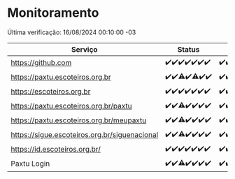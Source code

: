 # Monitoramento

Última verificação: 16/08/2024 00:10:00 -03

|Serviço|Status|Últimas 24h|
|---|---|---|
|https://github.com|<span title="2024-08-09: OK=24">✔️</span><span title="2024-08-10: OK=24">✔️</span><span title="2024-08-11: OK=23">✔️</span><span title="2024-08-12: OK=23">✔️</span><span title="2024-08-13: OK=23">✔️</span><span title="2024-08-14: OK=23">✔️</span><span title="2024-08-15: OK=4">✔️</span>|<span title="15/08/2024 01:09:00 -03 : 200">✔️</span><span title="15/08/2024 02:08:00 -03 : 200">✔️</span><span title="15/08/2024 03:10:00 -03 : 200">✔️</span><span title="15/08/2024 04:07:00 -03 : 200">✔️</span><span title="15/08/2024 05:10:00 -03 : 200">✔️</span><span title="15/08/2024 06:07:00 -03 : 200">✔️</span><span title="15/08/2024 07:09:00 -03 : 200">✔️</span><span title="15/08/2024 08:05:00 -03 : 200">✔️</span><span title="15/08/2024 09:14:00 -03 : 200">✔️</span><span title="15/08/2024 10:11:00 -03 : 200">✔️</span><span title="15/08/2024 11:06:00 -03 : 200">✔️</span><span title="15/08/2024 12:07:00 -03 : 200">✔️</span><span title="15/08/2024 13:08:00 -03 : 200">✔️</span><span title="15/08/2024 14:06:00 -03 : 200">✔️</span><span title="15/08/2024 15:10:00 -03 : 200">✔️</span><span title="15/08/2024 16:04:00 -03 : 200">✔️</span><span title="15/08/2024 17:07:00 -03 : 200">✔️</span><span title="15/08/2024 18:07:00 -03 : 200">✔️</span><span title="15/08/2024 19:07:00 -03 : 200">✔️</span><span title="15/08/2024 20:06:00 -03 : 200">✔️</span><span title="15/08/2024 21:35:00 -03 : 200">✔️</span><span title="15/08/2024 22:58:00 -03 : 200">✔️</span><span title="15/08/2024 23:33:00 -03 : 200">✔️</span><span title="16/08/2024 00:10:00 -03 : 200">✔️</span>|
|https://paxtu.escoteiros.org.br|<span title="2024-08-09: OK=24">✔️</span><span title="2024-08-10: OK=24">✔️</span><span title="2024-08-11: OK=22, Falhas=1">⚠️</span><span title="2024-08-12: OK=23">✔️</span><span title="2024-08-13: OK=22, Falhas=1">⚠️</span><span title="2024-08-14: OK=23">✔️</span><span title="2024-08-15: OK=4">✔️</span>|<span title="15/08/2024 01:09:00 -03 : 200">✔️</span><span title="15/08/2024 02:08:00 -03 : 200">✔️</span><span title="15/08/2024 03:10:00 -03 : 200">✔️</span><span title="15/08/2024 04:07:00 -03 : 200">✔️</span><span title="15/08/2024 05:10:00 -03 : 200">✔️</span><span title="15/08/2024 06:07:00 -03 : 200">✔️</span><span title="15/08/2024 07:09:00 -03 : 200">✔️</span><span title="15/08/2024 08:05:00 -03 : 200">✔️</span><span title="15/08/2024 09:14:00 -03 : 200">✔️</span><span title="15/08/2024 10:11:00 -03 : 200">✔️</span><span title="15/08/2024 11:06:00 -03 : 200">✔️</span><span title="15/08/2024 12:07:00 -03 : 200">✔️</span><span title="15/08/2024 13:08:00 -03 : 200">✔️</span><span title="15/08/2024 14:06:00 -03 : 200">✔️</span><span title="15/08/2024 15:10:00 -03 : 200">✔️</span><span title="15/08/2024 16:04:00 -03 : 200">✔️</span><span title="15/08/2024 17:07:00 -03 : 200">✔️</span><span title="15/08/2024 18:07:00 -03 : 200">✔️</span><span title="15/08/2024 19:07:00 -03 : 200">✔️</span><span title="15/08/2024 20:06:00 -03 : 200">✔️</span><span title="15/08/2024 21:35:00 -03 : 200">✔️</span><span title="15/08/2024 22:58:00 -03 : 200">✔️</span><span title="15/08/2024 23:33:00 -03 : 200">✔️</span><span title="16/08/2024 00:10:00 -03 : 200">✔️</span>|
|https://escoteiros.org.br|<span title="2024-08-09: OK=24">✔️</span><span title="2024-08-10: OK=24">✔️</span><span title="2024-08-11: OK=23">✔️</span><span title="2024-08-12: OK=23">✔️</span><span title="2024-08-13: OK=23">✔️</span><span title="2024-08-14: OK=23">✔️</span><span title="2024-08-15: OK=4">✔️</span>|<span title="15/08/2024 01:09:00 -03 : 200">✔️</span><span title="15/08/2024 02:08:00 -03 : 200">✔️</span><span title="15/08/2024 03:10:00 -03 : 200">✔️</span><span title="15/08/2024 04:07:00 -03 : 200">✔️</span><span title="15/08/2024 05:10:00 -03 : 200">✔️</span><span title="15/08/2024 06:07:00 -03 : 200">✔️</span><span title="15/08/2024 07:09:00 -03 : 200">✔️</span><span title="15/08/2024 08:05:00 -03 : 200">✔️</span><span title="15/08/2024 09:14:00 -03 : 200">✔️</span><span title="15/08/2024 10:11:00 -03 : 200">✔️</span><span title="15/08/2024 11:06:00 -03 : 200">✔️</span><span title="15/08/2024 12:07:00 -03 : 200">✔️</span><span title="15/08/2024 13:08:00 -03 : 200">✔️</span><span title="15/08/2024 14:06:00 -03 : 200">✔️</span><span title="15/08/2024 15:10:00 -03 : 200">✔️</span><span title="15/08/2024 16:04:00 -03 : 200">✔️</span><span title="15/08/2024 17:07:00 -03 : 200">✔️</span><span title="15/08/2024 18:07:00 -03 : 200">✔️</span><span title="15/08/2024 19:07:00 -03 : 200">✔️</span><span title="15/08/2024 20:07:00 -03 : 200">✔️</span><span title="15/08/2024 21:35:00 -03 : 200">✔️</span><span title="15/08/2024 22:58:00 -03 : 200">✔️</span><span title="15/08/2024 23:33:00 -03 : 200">✔️</span><span title="16/08/2024 00:10:00 -03 : 200">✔️</span>|
|https://paxtu.escoteiros.org.br/paxtu|<span title="2024-08-09: OK=24">✔️</span><span title="2024-08-10: OK=24">✔️</span><span title="2024-08-11: OK=22, Falhas=1">⚠️</span><span title="2024-08-12: OK=23">✔️</span><span title="2024-08-13: OK=23">✔️</span><span title="2024-08-14: OK=23">✔️</span><span title="2024-08-15: OK=4">✔️</span>|<span title="15/08/2024 01:09:00 -03 : 200">✔️</span><span title="15/08/2024 02:08:00 -03 : 200">✔️</span><span title="15/08/2024 03:10:00 -03 : 200">✔️</span><span title="15/08/2024 04:07:00 -03 : 200">✔️</span><span title="15/08/2024 05:10:00 -03 : 200">✔️</span><span title="15/08/2024 06:07:00 -03 : 200">✔️</span><span title="15/08/2024 07:09:00 -03 : 200">✔️</span><span title="15/08/2024 08:05:00 -03 : 200">✔️</span><span title="15/08/2024 09:14:00 -03 : 200">✔️</span><span title="15/08/2024 10:11:00 -03 : 200">✔️</span><span title="15/08/2024 11:06:00 -03 : 200">✔️</span><span title="15/08/2024 12:07:00 -03 : 0">❌</span><span title="15/08/2024 13:08:00 -03 : 200">✔️</span><span title="15/08/2024 14:06:00 -03 : 200">✔️</span><span title="15/08/2024 15:10:00 -03 : 200">✔️</span><span title="15/08/2024 16:04:00 -03 : 200">✔️</span><span title="15/08/2024 17:07:00 -03 : 200">✔️</span><span title="15/08/2024 18:07:00 -03 : 200">✔️</span><span title="15/08/2024 19:07:00 -03 : 200">✔️</span><span title="15/08/2024 20:07:00 -03 : 200">✔️</span><span title="15/08/2024 21:35:00 -03 : 200">✔️</span><span title="15/08/2024 22:58:00 -03 : 200">✔️</span><span title="15/08/2024 23:33:00 -03 : 200">✔️</span><span title="16/08/2024 00:10:00 -03 : 200">✔️</span>|
|https://paxtu.escoteiros.org.br/meupaxtu|<span title="2024-08-09: OK=24">✔️</span><span title="2024-08-10: OK=24">✔️</span><span title="2024-08-11: OK=22, Falhas=1">⚠️</span><span title="2024-08-12: OK=23">✔️</span><span title="2024-08-13: OK=23">✔️</span><span title="2024-08-14: OK=23">✔️</span><span title="2024-08-15: OK=4">✔️</span>|<span title="15/08/2024 01:09:00 -03 : 200">✔️</span><span title="15/08/2024 02:08:00 -03 : 200">✔️</span><span title="15/08/2024 03:10:00 -03 : 200">✔️</span><span title="15/08/2024 04:07:00 -03 : 200">✔️</span><span title="15/08/2024 05:10:00 -03 : 200">✔️</span><span title="15/08/2024 06:07:00 -03 : 200">✔️</span><span title="15/08/2024 07:09:00 -03 : 200">✔️</span><span title="15/08/2024 08:05:00 -03 : 200">✔️</span><span title="15/08/2024 09:14:00 -03 : 200">✔️</span><span title="15/08/2024 10:11:00 -03 : 200">✔️</span><span title="15/08/2024 11:07:00 -03 : 200">✔️</span><span title="15/08/2024 12:07:00 -03 : 200">✔️</span><span title="15/08/2024 13:08:00 -03 : 200">✔️</span><span title="15/08/2024 14:06:00 -03 : 200">✔️</span><span title="15/08/2024 15:10:00 -03 : 200">✔️</span><span title="15/08/2024 16:04:00 -03 : 200">✔️</span><span title="15/08/2024 17:07:00 -03 : 200">✔️</span><span title="15/08/2024 18:07:00 -03 : 200">✔️</span><span title="15/08/2024 19:07:00 -03 : 200">✔️</span><span title="15/08/2024 20:07:00 -03 : 200">✔️</span><span title="15/08/2024 21:35:00 -03 : 200">✔️</span><span title="15/08/2024 22:58:00 -03 : 200">✔️</span><span title="15/08/2024 23:33:00 -03 : 200">✔️</span><span title="16/08/2024 00:10:00 -03 : 200">✔️</span>|
|https://sigue.escoteiros.org.br/siguenacional|<span title="2024-08-09: OK=24">✔️</span><span title="2024-08-10: OK=24">✔️</span><span title="2024-08-11: OK=22, Falhas=1">⚠️</span><span title="2024-08-12: OK=23">✔️</span><span title="2024-08-13: OK=23">✔️</span><span title="2024-08-14: OK=23">✔️</span><span title="2024-08-15: OK=4">✔️</span>|<span title="15/08/2024 01:09:00 -03 : 200">✔️</span><span title="15/08/2024 02:08:00 -03 : 200">✔️</span><span title="15/08/2024 03:10:00 -03 : 200">✔️</span><span title="15/08/2024 04:07:00 -03 : 200">✔️</span><span title="15/08/2024 05:10:00 -03 : 200">✔️</span><span title="15/08/2024 06:07:00 -03 : 200">✔️</span><span title="15/08/2024 07:09:00 -03 : 200">✔️</span><span title="15/08/2024 08:05:00 -03 : 200">✔️</span><span title="15/08/2024 09:14:00 -03 : 200">✔️</span><span title="15/08/2024 10:11:00 -03 : 200">✔️</span><span title="15/08/2024 11:07:00 -03 : 200">✔️</span><span title="15/08/2024 12:07:00 -03 : 200">✔️</span><span title="15/08/2024 13:08:00 -03 : 200">✔️</span><span title="15/08/2024 14:06:00 -03 : 200">✔️</span><span title="15/08/2024 15:10:00 -03 : 200">✔️</span><span title="15/08/2024 16:04:00 -03 : 200">✔️</span><span title="15/08/2024 17:07:00 -03 : 200">✔️</span><span title="15/08/2024 18:07:00 -03 : 200">✔️</span><span title="15/08/2024 19:07:00 -03 : 200">✔️</span><span title="15/08/2024 20:07:00 -03 : 200">✔️</span><span title="15/08/2024 21:35:00 -03 : 200">✔️</span><span title="15/08/2024 22:58:00 -03 : 200">✔️</span><span title="15/08/2024 23:33:00 -03 : 200">✔️</span><span title="16/08/2024 00:10:00 -03 : 200">✔️</span>|
|https://id.escoteiros.org.br/|<span title="2024-08-09: OK=24">✔️</span><span title="2024-08-10: OK=24">✔️</span><span title="2024-08-11: OK=23">✔️</span><span title="2024-08-12: OK=23">✔️</span><span title="2024-08-13: OK=23">✔️</span><span title="2024-08-14: OK=23">✔️</span><span title="2024-08-15: OK=4">✔️</span>|<span title="15/08/2024 01:09:00 -03 : 200">✔️</span><span title="15/08/2024 02:08:00 -03 : 200">✔️</span><span title="15/08/2024 03:10:00 -03 : 200">✔️</span><span title="15/08/2024 04:07:00 -03 : 200">✔️</span><span title="15/08/2024 05:10:00 -03 : 200">✔️</span><span title="15/08/2024 06:07:00 -03 : 200">✔️</span><span title="15/08/2024 07:09:00 -03 : 200">✔️</span><span title="15/08/2024 08:05:00 -03 : 200">✔️</span><span title="15/08/2024 09:14:00 -03 : 200">✔️</span><span title="15/08/2024 10:11:00 -03 : 200">✔️</span><span title="15/08/2024 11:07:00 -03 : 200">✔️</span><span title="15/08/2024 12:07:00 -03 : 200">✔️</span><span title="15/08/2024 13:08:00 -03 : 200">✔️</span><span title="15/08/2024 14:06:00 -03 : 200">✔️</span><span title="15/08/2024 15:10:00 -03 : 200">✔️</span><span title="15/08/2024 16:04:00 -03 : 200">✔️</span><span title="15/08/2024 17:07:00 -03 : 200">✔️</span><span title="15/08/2024 18:07:00 -03 : 200">✔️</span><span title="15/08/2024 19:07:00 -03 : 200">✔️</span><span title="15/08/2024 20:07:00 -03 : 200">✔️</span><span title="15/08/2024 21:35:00 -03 : 200">✔️</span><span title="15/08/2024 22:58:00 -03 : 200">✔️</span><span title="15/08/2024 23:33:00 -03 : 200">✔️</span><span title="16/08/2024 00:10:00 -03 : 200">✔️</span>|
|Paxtu Login|<span title="2024-08-09: OK=24">✔️</span><span title="2024-08-10: OK=24">✔️</span><span title="2024-08-11: OK=22, Falhas=1">⚠️</span><span title="2024-08-12: OK=23">✔️</span><span title="2024-08-13: OK=23">✔️</span><span title="2024-08-14: OK=23">✔️</span><span title="2024-08-15: OK=4">✔️</span>|<span title="15/08/2024 01:09:00 -03 : 200">✔️</span><span title="15/08/2024 02:08:00 -03 : 200">✔️</span><span title="15/08/2024 03:10:00 -03 : 200">✔️</span><span title="15/08/2024 04:07:00 -03 : 200">✔️</span><span title="15/08/2024 05:10:00 -03 : 200">✔️</span><span title="15/08/2024 06:07:00 -03 : 200">✔️</span><span title="15/08/2024 07:09:00 -03 : 200">✔️</span><span title="15/08/2024 08:05:00 -03 : 200">✔️</span><span title="15/08/2024 09:14:00 -03 : 200">✔️</span><span title="15/08/2024 10:11:00 -03 : 200">✔️</span><span title="15/08/2024 11:07:00 -03 : 200">✔️</span><span title="15/08/2024 12:07:00 -03 : 200">✔️</span><span title="15/08/2024 13:08:00 -03 : 200">✔️</span><span title="15/08/2024 14:06:00 -03 : 200">✔️</span><span title="15/08/2024 15:10:00 -03 : 200">✔️</span><span title="15/08/2024 16:04:00 -03 : 200">✔️</span><span title="15/08/2024 17:07:00 -03 : 200">✔️</span><span title="15/08/2024 18:07:00 -03 : 200">✔️</span><span title="15/08/2024 19:07:00 -03 : 200">✔️</span><span title="15/08/2024 20:07:00 -03 : 200">✔️</span><span title="15/08/2024 21:35:00 -03 : 200">✔️</span><span title="15/08/2024 22:58:00 -03 : 200">✔️</span><span title="15/08/2024 23:33:00 -03 : 200">✔️</span><span title="16/08/2024 00:10:00 -03 : 200">✔️</span>|
